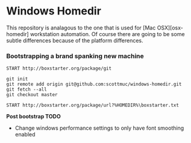 # Windows Homedir

This repository is analagous to the one that is used for [Mac OSX][osx-homedir] workstation
automation. Of course there are going to be some subtle differences because of the platform
differences.

### Bootstrapping a brand spanking new machine

```
START http://boxstarter.org/package/git

git init
git remote add origin git@github.com:scottmuc/windows-homedir.git
git fetch --all
git checkout master

START http://boxstarter.org/package/url?%HOMEDIR%\boxstarter.txt
```

**Post bootstrap TODO**

* Change windows performance settings to only have font smoothing enabled

